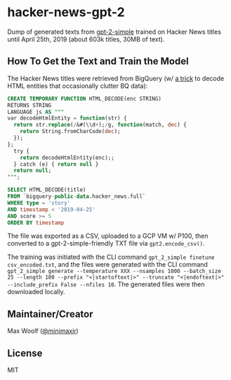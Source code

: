 # hacker-news-gpt-2

Dump of generated texts from [gpt-2-simple](https://github.com/minimaxir/gpt-2-simple) trained on Hacker News titles until April 25th, 2019 (about 603k titles, 30MB of text).

## How To Get the Text and Train the Model

The Hacker News titles were retrieved from BigQuery (w/ [a trick](https://stackoverflow.com/questions/7394748/whats-the-right-way-to-decode-a-string-that-has-special-html-entities-in-it/29824550#29824550) to decode HTML entities that occasionally clutter BQ data):

```sql
CREATE TEMPORARY FUNCTION HTML_DECODE(enc STRING)
RETURNS STRING
LANGUAGE js AS """
var decodeHtmlEntity = function(str) {
  return str.replace(/&#(\\d+);/g, function(match, dec) {
    return String.fromCharCode(dec);
  });
};
  try { 
    return decodeHtmlEntity(enc);;
  } catch (e) { return null }
  return null;
""";

SELECT HTML_DECODE(title)
FROM `bigquery-public-data.hacker_news.full`
WHERE type = 'story'
AND timestamp < '2019-04-25'
AND score >= 5
ORDER BY timestamp
```

The file was exported as a CSV, uploaded to a GCP VM w/ P100, then converted to a gpt-2-simple-friendly TXT file via `gpt2.encode_csv()`.

The training was initiated with the CLI command `gpt_2_simple finetune csv_encoded.txt`, and the files were generated with the CLI command `gpt_2_simple generate --temperature XXX --nsamples 1000 --batch_size 25 --length 100 --prefix "<|startoftext|>" --truncate "<|endoftext|>" --include_prefix False --nfiles 10`. The generated files were then downloaded locally.

## Maintainer/Creator

Max Woolf ([@minimaxir](https://minimaxir.com))

## License

MIT